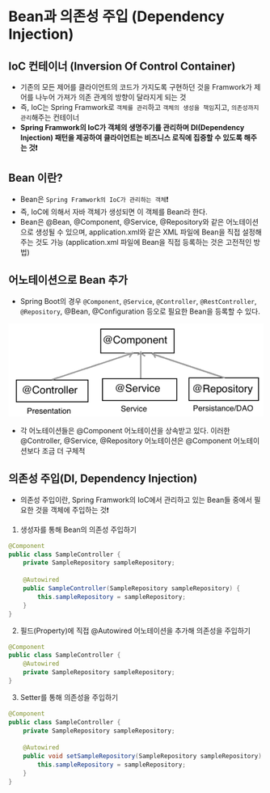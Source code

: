 # Bean과 의존성 주입 (Dependency Injection)

## IoC 컨테이너 (Inversion Of Control Container)
- 기존의 모든 제어를 클라이언트의 코드가 가지도록 구현하던 것을 Framwork가 제어를 나누어 가져가 의존 관계의 방향이 달라지게 되는 것
- 즉, IoC는 Spring Framwork로 `객체를 관리`하고 `객체의 생성을 책임`지고, `의존성까지 관리`해주는 컨테이너
- **Spring Framwork의 IoC가 객체의 생명주기를 관리하며 DI(Dependency Injection) 패턴을 제공하여 클라이언트는 비즈니스 로직에 집중할 수 있도록 해주는 것❗**

## Bean 이란?
- Bean은 `Spring Framwork의 IoC가 관리하는 객체`❗
- 즉, IoC에 의해서 자바 객체가 생성되면 이 객체를 Bean라 한다.
- Bean은 @Bean, @Component, @Service, @Repository와 같은 어노테이션으로 생성될 수 있으며, application.xml와 같은 XML 파일에 Bean을 직접 설정해주는 것도 가능 (application.xml 파일에 Bean을 직접 등록하는 것은 고전적인 방법)

## 어노테이션으로 Bean 추가
- Spring Boot의 경우 `@Component`, `@Service`, `@Controller`, `@RestController`, `@Repository`, @Bean, @Configuration 등오로 필요한 Bean을 등록할 수 있다. 

![Alt text](Spring_img/bean.png)

- 각 어노테이션들은 @Component 어노테이션을 상속받고 있다. 이러한 @Controller, @Service, @Repository 어노테이션은 @Component 어노테이션보다 조금 더 구체적


## 의존성 주입(DI, Dependency Injection)
- 의존성 주입이란, Spring Framwork의 IoC에서 관리하고 있는 Bean들 중에서 필요한 것을 객체에 주입하는 것❗
1. 생성자를 통해 Bean의 의존성 주입하기

```java
@Component
public class SampleController {
    private SampleRepository sampleRepository;
 
    @Autowired
    public SampleController(SampleRepository sampleRepository) {
        this.sampleRepository = sampleRepository;
    }
}
```

2. 필드(Property)에 직접 @Autowired 어노테이션을 추가해 의존성을 주입하기

```java
@Component
public class SampleController {
    @Autowired
    private SampleRepository sampleRepository;
}
```

3. Setter를 통해 의존성을 주입하기

```java
@Component
public class SampleController {
    private SampleRepository sampleRepository;
 
    @Autowired
    public void setSampleRepository(SampleRepository sampleRepository) {
        this.sampleRepository = sampleRepository;
    }
}
```